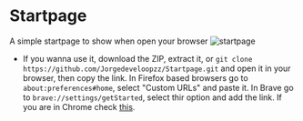 # Startpage
A simple startpage to show when open your browser
![startpage](https://user-images.githubusercontent.com/80071604/143306219-ca7816bb-b768-40cc-a51c-34cab8d2507a.png)

* If you wanna use it, download the ZIP, extract it, or `git clone https://github.com/Jorgedeveloopzz/Startpage.git` and open it in your browser, then copy the link. In Firefox based browsers go to `about:preferences#home`, select "Custom URLs" and paste it. In Brave go to `brave://settings/getStarted`, select thir option and add the link. If you are in Chrome check [this](https://support.google.com/chrome/answer/95314?hl=en&co=GENIE.Platform%3DDesktop).
